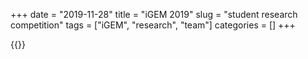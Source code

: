 +++ 
date = "2019-11-28"
title = "iGEM 2019"
slug = "student research competition" 
tags = ["iGEM", "research", "team"]
categories = []
+++


{{<youtube NRwN5boYQ0E>}}

